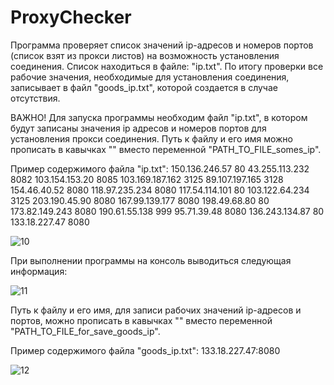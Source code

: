 # ProxyChecker

Программа проверяет список значений ip-адресов и номеров портов (список взят из прокси листов) на возможность установления соединения. Список находиться в файле: "ip.txt". По итогу проверки все рабочие значения, необходимые для установления соединения, записывает в файл "goods_ip.txt", которой создается в случае отсутствия.

ВАЖНО! Для запуска программы необходим файл "ip.txt", в котором будут записаны значения ip адресов и номеров портов для установления прокси соединения. Путь к файлу и его имя можно прописать в кавычках "" вместо переменной "PATH_TO_FILE_somes_ip".

Пример содержимого файла "ip.txt":
150.136.246.57	80
43.255.113.232	8082
103.154.153.20	8085
103.169.187.162	3125
89.107.197.165	3128
154.46.40.52	8080
118.97.235.234	8080
117.54.114.101	80
103.122.64.234	3125
203.190.45.90	8080
167.99.139.177	8080
198.49.68.80	80
173.82.149.243	8080
190.61.55.138	999
95.71.39.48	8080
136.243.134.87	80
133.18.227.47 8080

![10](https://user-images.githubusercontent.com/104260618/203404565-bd4b8e6c-ad1c-4f15-b36a-991a2c3f2018.jpg)

При выполнении программы на консоль выводиться следующая информация:

![11](https://user-images.githubusercontent.com/104260618/203405369-fb16e8d2-9e65-4a11-b4ad-dd29235b647d.jpg)

Путь к файлу и его имя, для записи рабочих значений ip-адресов и портов, можно прописать в кавычках "" вместо переменной "PATH_TO_FILE_for_save_goods_ip".

Пример содержимого файла "goods_ip.txt":
133.18.227.47:8080

![12](https://user-images.githubusercontent.com/104260618/203404985-5b48c4e9-7514-4351-a573-7d8699c15231.jpg)
